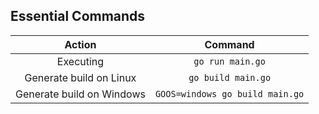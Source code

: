 ## Essential Commands


|          Action          |           Command           |
|:-------------------------:|:-------------------------------:|
|         Executing         |         `go run main.go`        |
|  Generate build on Linux  |        `go build main.go`       |
| Generate build on Windows | `GOOS=windows go build main.go` |